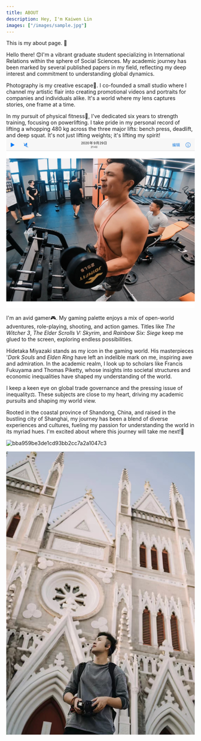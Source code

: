```yaml
---
title: ABOUT
description: Hey, I'm Kaiwen Lin
images: ["/images/sample.jpg"]
---
```


This is my about page. :wave:

Hello there! 😊I'm a vibrant graduate student specializing in International Relations within the sphere of Social Sciences. My academic journey has been marked by several published papers in my field, reflecting my deep interest and commitment to understanding global dynamics.

Photography is my creative escape📸. I co-founded a small studio where I channel my artistic flair into creating promotional videos and portraits for companies and individuals alike. It's a world where my lens captures stories, one frame at a time.

In my pursuit of physical fitness💪, I've dedicated six years to strength training, focusing on powerlifting. I take pride in my personal record of lifting a whopping 480 kg across the three major lifts: bench press, deadlift, and deep squat. It's not just lifting weights; it's lifting my spirit!![13a785f035fa83792aae093da312031](./assets/13a785f035fa83792aae093da312031.jpg)

I'm an avid gamer🎮. My gaming palette enjoys a mix of open-world adventures, role-playing, shooting, and action games. Titles like *The Witcher 3*, *The Elder Scrolls V: Skyrim*, and *Rainbow Six: Siege* keep me glued to the screen, exploring endless possibilities.

Hidetaka Miyazaki stands as my icon in the gaming world. His masterpieces '*Dark Souls* and *Elden Ring* have left an indelible mark on me, inspiring awe and admiration. In the academic realm, I look up to scholars like Francis Fukuyama and Thomas Piketty, whose insights into societal structures and economic inequalities have shaped my understanding of the world.

I keep a keen eye on global trade governance and the pressing issue of inequality⚖️. These subjects are close to my heart, driving my academic pursuits and shaping my world view.

Rooted in the coastal province of Shandong, China, and raised in the bustling city of Shanghai, my journey has been a blend of diverse experiences and cultures, fueling my passion for understanding the world in its myriad hues. I'm excited about where this journey will take me next!🌟

![bba959be3de1cd93bb2cc7a2a1047c3](./assets/bba959be3de1cd93bb2cc7a2a1047c3.jpg)

![03b358edf403ce0f1262c87d8f8b6ff](./assets/03b358edf403ce0f1262c87d8f8b6ff.jpg)